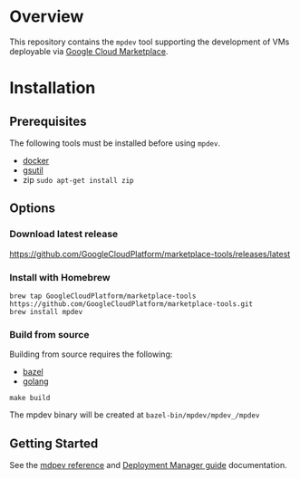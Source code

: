 # Overview

This repository contains the `mpdev` tool supporting the development of VMs deployable via
[Google Cloud Marketplace](https://console.cloud.google.com/marketplace).

# Installation

## Prerequisites

The following tools must be installed before using `mpdev`.
* [docker](https://docs.docker.com/get-docker/)
* [gsutil](https://cloud.google.com/storage/docs/gsutil_install)
* zip `sudo apt-get install zip`

## Options

### Download latest release

https://github.com/GoogleCloudPlatform/marketplace-tools/releases/latest

### Install with Homebrew

```
brew tap GoogleCloudPlatform/marketplace-tools https://github.com/GoogleCloudPlatform/marketplace-tools.git
brew install mpdev
```

### Build from source

Building from source requires the following:
* [bazel](https://docs.bazel.build/versions/master/install.html)
* [golang](https://golang.org/dl/)

```
make build
```

The mpdev binary will be created at `bazel-bin/mpdev/mpdev_/mpdev`

## Getting Started

See the [mdpev reference](./docs/mpdev-reference.md) 
and [Deployment Manager guide](./docs/deployment-manager-guide.md) documentation.
